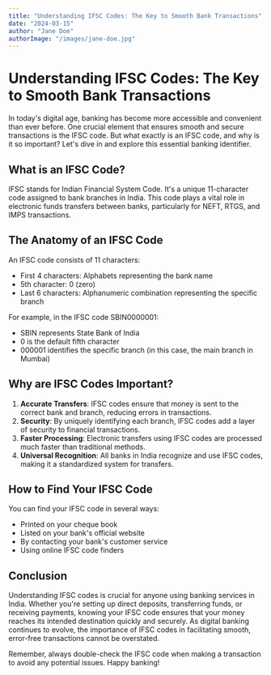 ```yaml
---
title: "Understanding IFSC Codes: The Key to Smooth Bank Transactions"
date: "2024-03-15"
author: "Jane Doe"
authorImage: "/images/jane-doe.jpg"
---
```


# Understanding IFSC Codes: The Key to Smooth Bank Transactions

In today's digital age, banking has become more accessible and convenient than ever before. One crucial element that ensures smooth and secure transactions is the IFSC code. But what exactly is an IFSC code, and why is it so important? Let's dive in and explore this essential banking identifier.

## What is an IFSC Code?

IFSC stands for Indian Financial System Code. It's a unique 11-character code assigned to bank branches in India. This code plays a vital role in electronic funds transfers between banks, particularly for NEFT, RTGS, and IMPS transactions.

## The Anatomy of an IFSC Code

An IFSC code consists of 11 characters:

- First 4 characters: Alphabets representing the bank name
- 5th character: 0 (zero)
- Last 6 characters: Alphanumeric combination representing the specific branch

For example, in the IFSC code SBIN0000001:

- SBIN represents State Bank of India
- 0 is the default fifth character
- 000001 identifies the specific branch (in this case, the main branch in Mumbai)

## Why are IFSC Codes Important?

1. **Accurate Transfers**: IFSC codes ensure that money is sent to the correct bank and branch, reducing errors in transactions.
2. **Security**: By uniquely identifying each branch, IFSC codes add a layer of security to financial transactions.
3. **Faster Processing**: Electronic transfers using IFSC codes are processed much faster than traditional methods.
4. **Universal Recognition**: All banks in India recognize and use IFSC codes, making it a standardized system for transfers.

## How to Find Your IFSC Code

You can find your IFSC code in several ways:

- Printed on your cheque book
- Listed on your bank's official website
- By contacting your bank's customer service
- Using online IFSC code finders

## Conclusion

Understanding IFSC codes is crucial for anyone using banking services in India. Whether you're setting up direct deposits, transferring funds, or receiving payments, knowing your IFSC code ensures that your money reaches its intended destination quickly and securely. As digital banking continues to evolve, the importance of IFSC codes in facilitating smooth, error-free transactions cannot be overstated.

Remember, always double-check the IFSC code when making a transaction to avoid any potential issues. Happy banking!
